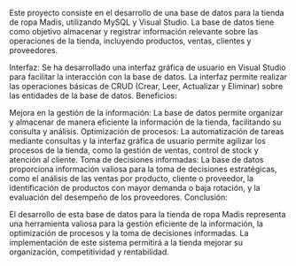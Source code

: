 Este proyecto consiste en el desarrollo de una base de datos para la tienda de ropa Madis, utilizando MySQL y Visual Studio. La base de datos tiene como objetivo almacenar y registrar información relevante sobre las operaciones de la tienda, incluyendo productos, ventas, clientes y proveedores.


Interfaz:
Se ha desarrollado una interfaz gráfica de usuario en Visual Studio para facilitar la interacción con la base de datos. La interfaz permite realizar las operaciones básicas de CRUD (Crear, Leer, Actualizar y Eliminar) sobre las entidades de la base de datos.
Beneficios:

Mejora en la gestión de la información: La base de datos permite organizar y almacenar de manera eficiente la información de la tienda, facilitando su consulta y análisis.
Optimización de procesos: La automatización de tareas mediante consultas y la interfaz gráfica de usuario permite agilizar los procesos de la tienda, como la gestión de ventas, control de stock y atención al cliente.
Toma de decisiones informadas: La base de datos proporciona información valiosa para la toma de decisiones estratégicas, como el análisis de las ventas por producto, cliente o proveedor, la identificación de productos con mayor demanda o baja rotación, y la evaluación del desempeño de los proveedores.
Conclusión:

El desarrollo de esta base de datos para la tienda de ropa Madis representa una herramienta valiosa para la gestión eficiente de la información, la optimización de procesos y la toma de decisiones informadas. La implementación de este sistema permitirá a la tienda mejorar su organización, competitividad y rentabilidad.

